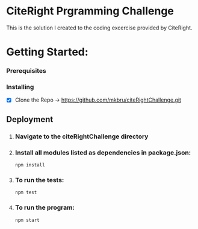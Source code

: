 # CiteRight Prgramming Challenge
This is the solution I created to the coding excercise provided by CiteRight.

# Getting Started:

### Prerequisites

### Installing
  
  - [x] Clone the Repo -> https://github.com/mkbru/citeRightChallenge.git
  
  
 ## Deployment
 
  1. ### <b>Navigate to the citeRightChallenge directory</b>
  
  2. ### Install all modules listed as dependencies in package.json:
  
     ```npm install```

  3. ### To run the tests: 
    
      ```npm test```

  4. ### To run the program:

      ```npm start```

    

